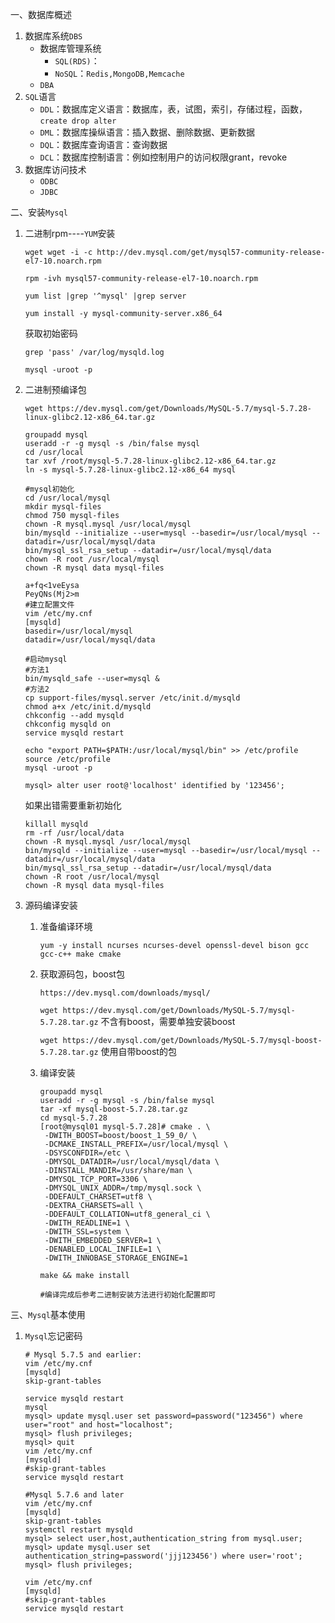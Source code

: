 一、数据库概述

1. 数据库系统`DBS`
   - 数据库管理系统
     - `SQL(RDS)`：
     - `NoSQL`：`Redis,MongoDB,Memcache`
   - `DBA`
2. `SQL`语言
   - `DDL`：数据库定义语言：数据库，表，试图，索引，存储过程，函数，`create drop alter`
   - `DML`：数据库操纵语言：插入数据、删除数据、更新数据
   - `DQL`：数据库查询语言：查询数据
   - `DCL`：数据库控制语言：例如控制用户的访问权限grant，revoke
3. 数据库访问技术
   - `ODBC`
   - `JDBC`

二、安装`Mysql`

1. 二进制rpm----`YUM`安装

   `wget wget -i -c http://dev.mysql.com/get/mysql57-community-release-el7-10.noarch.rpm`

   `rpm -ivh mysql57-community-release-el7-10.noarch.rpm`

   `yum list |grep '^mysql' |grep server`

   `yum install -y mysql-community-server.x86_64`

   获取初始密码

   `grep 'pass' /var/log/mysqld.log`

   `mysql -uroot -p`

2. 二进制预编译包

   `wget https://dev.mysql.com/get/Downloads/MySQL-5.7/mysql-5.7.28-linux-glibc2.12-x86_64.tar.gz`

   ```shell
   groupadd mysql
   useradd -r -g mysql -s /bin/false mysql
   cd /usr/local
   tar xvf /root/mysql-5.7.28-linux-glibc2.12-x86_64.tar.gz
   ln -s mysql-5.7.28-linux-glibc2.12-x86_64 mysql
   
   #mysql初始化
   cd /usr/local/mysql
   mkdir mysql-files
   chmod 750 mysql-files
   chown -R mysql.mysql /usr/local/mysql
   bin/mysqld --initialize --user=mysql --basedir=/usr/local/mysql --datadir=/usr/local/mysql/data
   bin/mysql_ssl_rsa_setup --datadir=/usr/local/mysql/data
   chown -R root /usr/local/mysql
   chown -R mysql data mysql-files
   
   a+fq<1veEysa
   PeyQNs(Mj2>m
   #建立配置文件
   vim /etc/my.cnf
   [mysqld]
   basedir=/usr/local/mysql
   datadir=/usr/local/mysql/data
   
   #启动mysql
   #方法1
   bin/mysqld_safe --user=mysql &
   #方法2
   cp support-files/mysql.server /etc/init.d/mysqld
   chmod a+x /etc/init.d/mysqld
   chkconfig --add mysqld
   chkconfig mysqld on
   service mysqld restart
   
   echo "export PATH=$PATH:/usr/local/mysql/bin" >> /etc/profile
   source /etc/profile
   mysql -uroot -p
   
   mysql> alter user root@'localhost' identified by '123456';
   ```

   如果出错需要重新初始化

   ```shell
   killall mysqld
   rm -rf /usr/local/data
   chown -R mysql.mysql /usr/local/mysql
   bin/mysqld --initialize --user=mysql --basedir=/usr/local/mysql --datadir=/usr/local/mysql/data
   bin/mysql_ssl_rsa_setup --datadir=/usr/local/mysql/data
   chown -R root /usr/local/mysql
   chown -R mysql data mysql-files
   ```

3. 源码编译安装

   1. 准备编译环境

      `yum -y install ncurses ncurses-devel openssl-devel bison gcc gcc-c++ make cmake`

   2. 获取源码包，boost包

      `https://dev.mysql.com/downloads/mysql/`

      `wget https://dev.mysql.com/get/Downloads/MySQL-5.7/mysql-5.7.28.tar.gz`   不含有boost，需要单独安装boost

      `wget https://dev.mysql.com/get/Downloads/MySQL-5.7/mysql-boost-5.7.28.tar.gz`  使用自带boost的包

   3. 编译安装

      ```shell
      groupadd mysql
      useradd -r -g mysql -s /bin/false mysql
      tar -xf mysql-boost-5.7.28.tar.gz
      cd mysql-5.7.28
      [root@mysql01 mysql-5.7.28]# cmake . \
       -DWITH_BOOST=boost/boost_1_59_0/ \
       -DCMAKE_INSTALL_PREFIX=/usr/local/mysql \
       -DSYSCONFDIR=/etc \
       -DMYSQL_DATADIR=/usr/local/mysql/data \
       -DINSTALL_MANDIR=/usr/share/man \
       -DMYSQL_TCP_PORT=3306 \
       -DMYSQL_UNIX_ADDR=/tmp/mysql.sock \
       -DDEFAULT_CHARSET=utf8 \
       -DEXTRA_CHARSETS=all \
       -DDEFAULT_COLLATION=utf8_general_ci \
       -DWITH_READLINE=1 \
       -DWITH_SSL=system \
       -DWITH_EMBEDDED_SERVER=1 \
       -DENABLED_LOCAL_INFILE=1 \
       -DWITH_INNOBASE_STORAGE_ENGINE=1
      
      make && make install
      
      #编译完成后参考二进制安装方法进行初始化配置即可
      ```


三、`Mysql`基本使用

1. `Mysql`忘记密码

   ```shell
   # Mysql 5.7.5 and earlier:
   vim /etc/my.cnf
   [mysqld]
   skip-grant-tables
   
   service mysqld restart
   mysql
   mysql> update mysql.user set password=password("123456") where user="root" and host="localhost";
   mysql> flush privileges;
   mysql> quit
   vim /etc/my.cnf
   [mysqld]
   #skip-grant-tables
   service mysqld restart
   
   #Mysql 5.7.6 and later
   vim /etc/my.cnf
   [mysqld]
   skip-grant-tables
   systemctl restart mysqld
   mysql> select user,host,authentication_string from mysql.user;
   mysql> update mysql.user set authentication_string=password('jjj123456') where user='root';
   mysql> flush privileges;
   
   vim /etc/my.cnf
   [mysqld]
   #skip-grant-tables
   service mysqld restart
   ```

   

